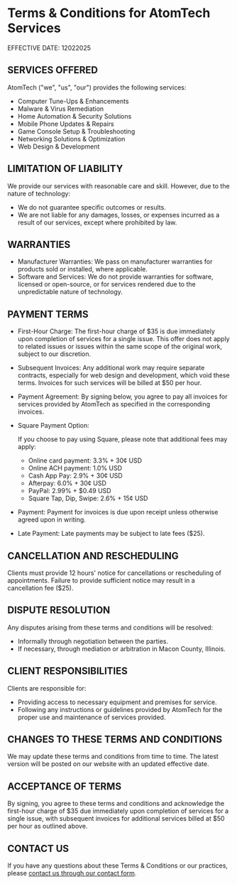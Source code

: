 # Terms &amp; Conditions for AtomTech Services

EFFECTIVE DATE: 12022025

## SERVICES OFFERED

AtomTech ("we", "us", "our") provides the following services:

- Computer Tune-Ups & Enhancements
- Malware & Virus Remediation
- Home Automation & Security Solutions
- Mobile Phone Updates & Repairs
- Game Console Setup & Troubleshooting
- Networking Solutions & Optimization
- Web Design & Development

## LIMITATION OF LIABILITY

We provide our services with reasonable care and skill. However, due to the nature of technology:

- We do not guarantee specific outcomes or results.
- We are not liable for any damages, losses, or expenses incurred as a result of our services, except where prohibited by law.

## WARRANTIES

- Manufacturer Warranties: We pass on manufacturer warranties for products sold or installed, where applicable.
- Software and Services: We do not provide warranties for software, licensed or open-source, or for services rendered due to the unpredictable nature of technology.

## PAYMENT TERMS

- First-Hour Charge: The first-hour charge of $35 is due immediately upon completion of services for a single issue. This offer does not apply to related issues or issues within the same scope of the original work, subject to our discretion.

- Subsequent Invoices: Any additional work may require separate contracts, especially for web design and development, which void these terms. Invoices for such services will be billed at $50 per hour.

- Payment Agreement: By signing below, you agree to pay all invoices for services provided by AtomTech as specified in the corresponding invoices.

- Square Payment Option:

  If you choose to pay using Square, please note that additional fees may apply:

  - Online card payment: 3.3% + 30¢ USD
  - Online ACH payment: 1.0% USD
  - Cash App Pay: 2.9% + 30¢ USD
  - Afterpay: 6.0% + 30¢ USD
  - PayPal: 2.99% + $0.49 USD
  - Square Tap, Dip, Swipe: 2.6% + 15¢ USD

- Payment: Payment for invoices is due upon receipt unless otherwise agreed upon in writing.

- Late Payment: Late payments may be subject to late fees ($25).

## CANCELLATION AND RESCHEDULING

Clients must provide 12 hours' notice for cancellations or rescheduling of appointments. Failure to provide sufficient notice may result in a cancellation fee ($25).

## DISPUTE RESOLUTION

Any disputes arising from these terms and conditions will be resolved:

- Informally through negotiation between the parties.
- If necessary, through mediation or arbitration in Macon County, Illinois.

## CLIENT RESPONSIBILITIES

Clients are responsible for:

- Providing access to necessary equipment and premises for service.
- Following any instructions or guidelines provided by AtomTech for the proper use and maintenance of services provided.

## CHANGES TO THESE TERMS AND CONDITIONS

We may update these terms and conditions from time to time. The latest version will be posted on our website with an updated effective date.

## ACCEPTANCE OF TERMS

By signing, you agree to these terms and conditions and acknowledge the first-hour charge of $35 due immediately upon completion of services for a single issue, with subsequent invoices for additional services billed at $50 per hour as outlined above.

## CONTACT US

If you have any questions about these Terms &amp; Conditions or our practices, please [contact us through our contact form](/contact/).
